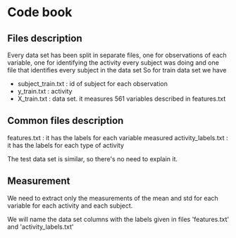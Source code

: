 # Code book

## Files description

Every data set has been split in separate files, one for observations of each variable, 
one for identifying the activity every subject was doing and one file that identifies 
every subject in the data set 
So for train data set we have 
- subject_train.txt : id of subject for each observation
- y_train.txt : activity 
- X_train.txt : data set. it measures 561 variables described in features.txt 

## Common files description 
features.txt : it has the labels for each variable measured 
activity_labels.txt : it has the labels for each type of activity 

The test data set is similar, so there's no need to explain it.

## Measurement 
We need to extract only the measurements of the mean and std for each variable
for each activity and each subject.

We will name the data set columns with the labels given in files 'features.txt' and
'activity_labels.txt'